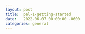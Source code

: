 ```yaml
---
layout:	post
title:	pal-1-getting-started
date:	2022-06-07 00:00:00 -0600
categories:	general
---
```


